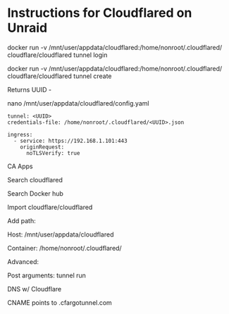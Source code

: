 # Instructions for Cloudflared on Unraid

docker run -v /mnt/user/appdata/cloudflared:/home/nonroot/.cloudflared/ cloudflare/cloudflared tunnel login

docker run -v /mnt/user/appdata/cloudflared:/home/nonroot/.cloudflared/ cloudflare/cloudflared tunnel create <name>

Returns UUID - <UUID>

nano /mnt/user/appdata/cloudflared/config.yaml
```
tunnel: <UUID>
credentials-file: /home/nonroot/.cloudflared/<UUID>.json

ingress:
  - service: https://192.168.1.101:443
    originRequest:
      noTLSVerify: true
```

CA Apps
  
Search cloudflared
  
Search  Docker hub
  
Import cloudflare/cloudflared

  
Add path: 
  
Host:  /mnt/user/appdata/cloudflared
  
Container: /home/nonroot/.cloudflared/

  
Advanced:
  
Post arguments: tunnel run <UUID>

  
DNS w/ Cloudflare
  
CNAME points to <UUID>.cfargotunnel.com

